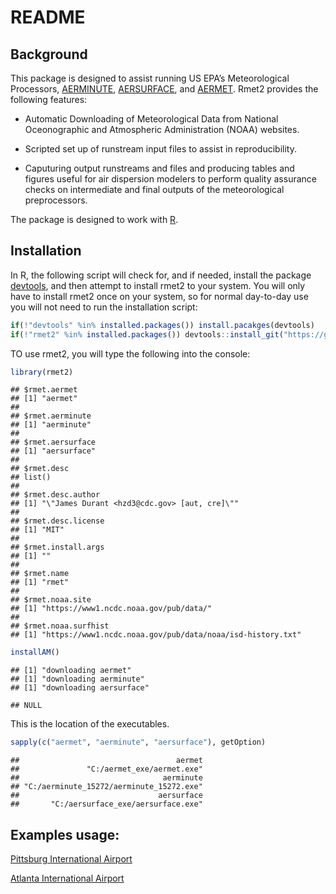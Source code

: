 README
================

## Background

This package is designed to assist running US EPA’s Meteorological
Processors,
[AERMINUTE](https://www3.epa.gov/scram001/metobsdata_procaccprogs.htm),
[AERSURFACE](https://www3.epa.gov/ttn/scram/dispersion_related.htm#aersurface),
and [AERMET](https://www3.epa.gov/scram001/metobsdata_procaccprogs.htm).
Rmet2 provides the following features:

-   Automatic Downloading of Meteorological Data from National
    Oceonographic and Atmospheric Administration (NOAA) websites.

-   Scripted set up of runstream input files to assist in
    reproducibility.

-   Caputuring output runstreams and files and producing tables and
    figures useful for air dispersion modelers to perform quality
    assurance checks on intermediate and final outputs of the
    meteorological preprocessors.

The package is designed to work with [R](www.r-project.org).

## Installation

In R, the following script will check for, and if needed, install the
package
[devtools](https://cran.r-project.org/web/packages/devtools/index.html),
and then attempt to install rmet2 to your system. You will only have to
install rmet2 once on your system, so for normal day-to-day use you will
not need to run the installation script:

``` r
if(!"devtools" %in% installed.packages()) install.pacakges(devtools)
if(!"rmet2" %in% installed.packages()) devtools::install_git("https://github.com/YoJimboDurant/rmet2")
```

TO use rmet2, you will type the following into the console:

``` r
library(rmet2)
```

    ## $rmet.aermet
    ## [1] "aermet"
    ## 
    ## $rmet.aerminute
    ## [1] "aerminute"
    ## 
    ## $rmet.aersurface
    ## [1] "aersurface"
    ## 
    ## $rmet.desc
    ## list()
    ## 
    ## $rmet.desc.author
    ## [1] "\"James Durant <hzd3@cdc.gov> [aut, cre]\""
    ## 
    ## $rmet.desc.license
    ## [1] "MIT"
    ## 
    ## $rmet.install.args
    ## [1] ""
    ## 
    ## $rmet.name
    ## [1] "rmet"
    ## 
    ## $rmet.noaa.site
    ## [1] "https://www1.ncdc.noaa.gov/pub/data/"
    ## 
    ## $rmet.noaa.surfhist
    ## [1] "https://www1.ncdc.noaa.gov/pub/data/noaa/isd-history.txt"

``` r
installAM()
```

    ## [1] "downloading aermet"
    ## [1] "downloading aerminute"
    ## [1] "downloading aersurface"

    ## NULL

This is the location of the executables.

``` r
sapply(c("aermet", "aerminute", "aersurface"), getOption)
```

    ##                                   aermet 
    ##               "C:/aermet_exe/aermet.exe" 
    ##                                aerminute 
    ## "C:/aerminute_15272/aerminute_15272.exe" 
    ##                               aersurface 
    ##       "C:/aersurface_exe/aersurface.exe"

## Examples usage:

[Pittsburg International
Airport](https://github.com/YoJimboDurant/rmet2/blob/master/examples/kpit.md)

[Atlanta International
Airport](http://htmlpreview.github.io/?https://github.com/YoJimboDurant/rmet2/blob/dev/examples/atlanta.html)
